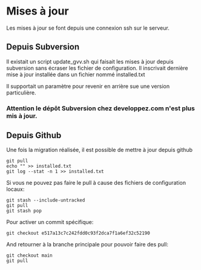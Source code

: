 # Mises à jour

Les mises à jour se font depuis une connexion ssh sur le serveur.

## Depuis Subversion

Il existait un script update_gvv.sh qui faisait les mises à jour depuis subversion sans écraser les fichier de configuration. Il inscrivait dernière mise à jour installée dans un fichier nommé installed.txt

Il supportait un paramètre pour revenir en arrière sue une version particulière.

### Attention le dépôt Subversion chez developpez.com n'est plus mis à jour.

## Depuis Github

Une fois la migration réalisée, il est possible de mettre à jour depuis github

    git pull
    echo "" >> installed.txt
    git log --stat -n 1 >> installed.txt

Si vous ne pouvez pas faire le pull à cause des fichiers de configuration locaux:

    git stash --include-untracked
    git pull
    git stash pop

Pour activer un commit spécifique:

    git checkout e517a13c7c242fdd0c93f2dca7f1a6ef32c52190

And retourner à la branche principale pour pouvoir faire des pull:

    git checkout main
    git pull